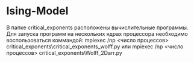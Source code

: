 # Ising-Model

В папке critical_exponents расположены вычислительные программы.
Для запуска программ на нескольких ядрах процессора необходимо воспользоваться коммандой:
mpiexec /np <число процессов> critical_exponents\critical_exponents_wolff.py
или
mpiexec /np <число процессов> critical_exponents\Wolff_2Darr.py
